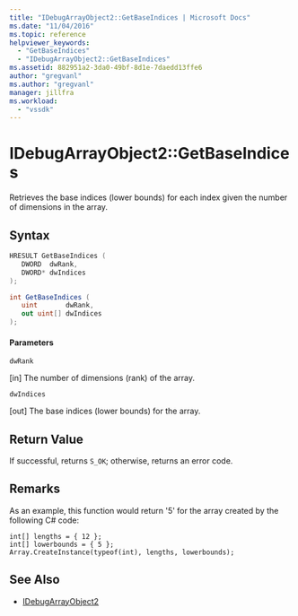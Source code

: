 ```yaml
---
title: "IDebugArrayObject2::GetBaseIndices | Microsoft Docs"
ms.date: "11/04/2016"
ms.topic: reference
helpviewer_keywords:
  - "GetBaseIndices"
  - "IDebugArrayObject2::GetBaseIndices"
ms.assetid: 882951a2-3da0-49bf-8d1e-7daedd13ffe6
author: "gregvanl"
ms.author: "gregvanl"
manager: jillfra
ms.workload:
  - "vssdk"
---
```

# IDebugArrayObject2::GetBaseIndices
Retrieves the base indices (lower bounds) for each index given the number of dimensions in the array.

## Syntax

```cpp
HRESULT GetBaseIndices (
   DWORD  dwRank,
   DWORD* dwIndices
);
```

```csharp
int GetBaseIndices (
   uint       dwRank,
   out uint[] dwIndices
);
```

#### Parameters
 `dwRank`

 [in] The number of dimensions (rank) of the array.

 `dwIndices`

 [out] The base indices (lower bounds) for the array.

## Return Value
 If successful, returns `S_OK`; otherwise, returns an error code.

## Remarks
 As an example, this function would return '5' for the array created by the following C# code:

```
int[] lengths = { 12 };
int[] lowerbounds = { 5 };
Array.CreateInstance(typeof(int), lengths, lowerbounds);
```

## See Also
- [IDebugArrayObject2](../../../extensibility/debugger/reference/idebugarrayobject2.md)
